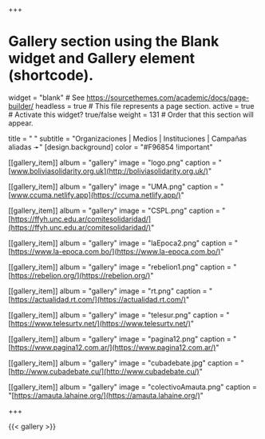 +++
# Gallery section using the Blank widget and Gallery element (shortcode).
widget = "blank"  # See https://sourcethemes.com/academic/docs/page-builder/
headless = true   # This file represents a page section.
active = true     # Activate this widget? true/false
weight = 131      # Order that this section will appear.

title = " "
subtitle = "Organizaciones | Medios | Instituciones | Campañas aliadas &#10139;"
[design.background]
color = "#F96854 !important"

[[gallery_item]]
 album = "gallery"
 image = "logo.png"
 caption = "[www.boliviasolidarity.org.uk](http://boliviasolidarity.org.uk/)"
 
[[gallery_item]]
 album = "gallery"
 image = "UMA.png"
 caption = "[www.ccuma.netlify.app](https://ccuma.netlify.app/)"

[[gallery_item]]
 album = "gallery"
 image = "CSPL.png"
 caption = "[https://ffyh.unc.edu.ar/comitesolidaridad/](https://ffyh.unc.edu.ar/comitesolidaridad/)"

 
 [[gallery_item]]
 album = "gallery"
 image = "laEpoca2.png"
 caption = "[https://www.la-epoca.com.bo/](https://www.la-epoca.com.bo/)"
 
 [[gallery_item]]
 album = "gallery"
 image = "rebelion1.png"
 caption = "[https://rebelion.org/](https://rebelion.org/)"
 
 [[gallery_item]]
 album = "gallery"
 image = "rt.png"
 caption = "[https://actualidad.rt.com/](https://actualidad.rt.com/)"
 
[[gallery_item]]
 album = "gallery"
 image = "telesur.png"
 caption = "[https://www.telesurtv.net/](https://www.telesurtv.net/)"
 
 
[[gallery_item]]
 album = "gallery"
 image = "pagina12.png"
 caption = "[https://www.pagina12.com.ar/](https://www.pagina12.com.ar/)"

[[gallery_item]]
 album = "gallery"
 image = "cubadebate.jpg"
 caption = "[http://www.cubadebate.cu/](http://www.cubadebate.cu/)"
 
[[gallery_item]]
 album = "gallery"
 image = "colectivoAmauta.png"
 caption = "[https://amauta.lahaine.org/](https://amauta.lahaine.org/)"


+++

{{< gallery >}}

